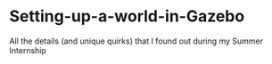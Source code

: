# Setting-up-a-world-in-Gazebo
All the details (and unique quirks) that I found out during my Summer Internship

